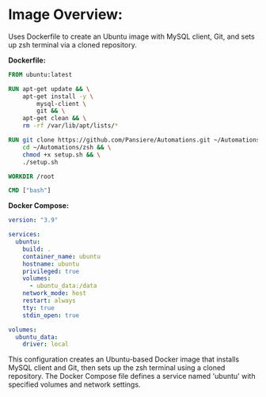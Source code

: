 # Image Overview:

Uses Dockerfile to create an Ubuntu
image with MySQL client, Git, and sets up zsh terminal via a cloned repository.

**Dockerfile:**

```dockerfile
FROM ubuntu:latest

RUN apt-get update && \
    apt-get install -y \
        mysql-client \
        git && \
    apt-get clean && \
    rm -rf /var/lib/apt/lists/*

RUN git clone https://github.com/Pansiere/Automations.git ~/Automations && \
    cd ~/Automations/zsh && \
    chmod +x setup.sh && \
    ./setup.sh

WORKDIR /root

CMD ["bash"]
```

**Docker Compose:**

```yaml
version: "3.9"

services:
  ubuntu:
    build: .
    container_name: ubuntu
    hostname: ubuntu
    privileged: true
    volumes:
      - ubuntu_data:/data
    network_mode: host
    restart: always
    tty: true
    stdin_open: true

volumes:
  ubuntu_data:
    driver: local
```

This configuration creates an Ubuntu-based Docker image that installs MySQL client and Git, then sets up the zsh terminal using a cloned repository. The Docker Compose file defines a service named 'ubuntu' with specified volumes and network settings.
